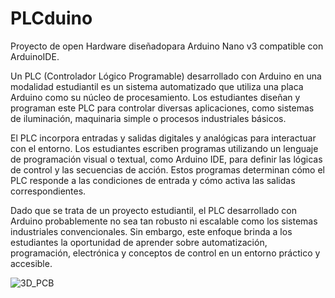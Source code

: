 # PLCduino
Proyecto de open Hardware diseñadopara Arduino Nano v3 compatible con ArduinoIDE.

Un PLC (Controlador Lógico Programable) desarrollado con Arduino en una modalidad estudiantil es un sistema automatizado que utiliza una placa Arduino como su núcleo de procesamiento. Los estudiantes diseñan y programan este PLC para controlar diversas aplicaciones, como sistemas de iluminación, maquinaria simple o procesos industriales básicos.

El PLC incorpora entradas y salidas digitales y analógicas para interactuar con el entorno. Los estudiantes escriben programas utilizando un lenguaje de programación visual o textual, como Arduino IDE, para definir las lógicas de control y las secuencias de acción. Estos programas determinan cómo el PLC responde a las condiciones de entrada y cómo activa las salidas correspondientes.

Dado que se trata de un proyecto estudiantil, el PLC desarrollado con Arduino probablemente no sea tan robusto ni escalable como los sistemas industriales convencionales. Sin embargo, este enfoque brinda a los estudiantes la oportunidad de aprender sobre automatización, programación, electrónica y conceptos de control en un entorno práctico y accesible.





![3D_PCB](https://github.com/lal0cervantes/PLCduino/assets/7573502/35eeb6e2-11ce-40a5-8a9f-4e2bd0a388c1)
